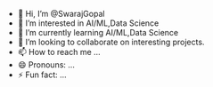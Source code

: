 - 👋 Hi, I’m @SwarajGopal
- 👀 I’m interested in AI/ML,Data Science
- 🌱 I’m currently learning AI/ML,Data Science
- 💞️ I’m looking to collaborate on interesting projects.
- 📫 How to reach me ...
- 😄 Pronouns: ...
- ⚡ Fun fact: ...

<!---
SwarajGopal/SwarajGopal is a ✨ special ✨ repository because its `README.md` (this file) appears on your GitHub profile.
You can click the Preview link to take a look at your changes.
--->

